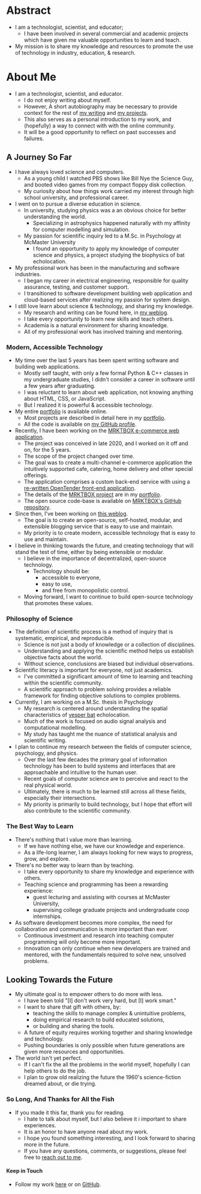 # Abstract
- I am a technologist, scientist, and educator;
    - I have been involved in several commercial and academic projects which
        have given me valuable opportunities to learn and teach.
- My mission is to share my knowledge and resources to promote the use of
    technology in industry, education, & research.

# About Me
- I am a technologist, scientist, and educator.
    - I do not enjoy writing about myself.
    - However, A short autobiography may be necessary to provide context for the
        rest of [my writing] and
        [my projects].
    - This also serves as a personal introduction to my work, and (hopefully) a
        way to connect with with the online community.
    - It will be a good opportunity to reflect on past successes and failures.

## A Journey So Far
- I have always loved science and computers.
    - As a young child I watched PBS shows like Bill Nye the Science Guy, and
        booted video games from my compact floppy disk collection.
    - My curiosity about how things work carried my interest through high school
        university, and professional career.
- I went on to pursue a diverse education in science.
    - In university, studying physics was a an obvious choice for better
        understanding the world.
        - Specializing in astrophysics happened naturally with my affinity for
            computer modelling and simulation.
    - My passion for scientific inquiry led to a M.Sc. in Psychology at McMaster
        University
        - I found an opportunity to apply my knowledge of computer science and
            physics, a project studying the biophysics of bat echolocation.
- My professional work has been in the manufacturing and software industries.
    - I began my career in electrical engineering, responsible for quality
        assurance, testing, and customer support.
    - I transitioned to software development building web application and
        cloud-based services after realizing my passion for system design.
- I still love learn about science & technology, and sharing my knowledge.
    - My research and writing can be found here, in [my weblog].
    - I take every opportunity to learn new skills and teach others.
    - Academia is a natural environment for sharing knowledge.
    - All of my professional work has involved training and mentoring.


### Modern, Accessible Technology
- My time over the last 5 years has been spent writing software and building web
    applications.
    - Mostly self taught, with only a few formal Python & C++ classes in my
        undergraduate studies, I didn't consider a career in software until
        a few years after graduating.
    - I was reluctant to learn about web application, not knowing anything about
        HTML, CSS, or JavaScript.
    - But I realized it is powerful & accessible technology.
- My entire [portfolio] is available online.
    - Most projects are described in detail here in my [portfolio].
    - All the code is available on [my GitHub profile].
- Recently, I have been working on the [MRKTBOX e-commerce web application].
    - The project was conceived in late 2020, and I worked on it off and on, for
        the 5 years.
    - The scope of the project changed over time.
    - The goal was to create a multi-channel e-commerce application the
        intuitively supported cafe, catering, home delivery and other special
        offerings.
    - The application comprises a custom back-end service with using a
        [re-written OpenTender front-end application].
    - The details of the [MRKTBOX project] are in my [portfolio].
    - The open source code-base is available on [MRKTBOX's GitHub repository].
- Since then, I've been working on [this weblog].
    - The goal is to create an open-source, self-hosted, modular, and extensible
        blogging service that is easy to use and maintain.
    - My priority is to create modern, accessible technology that is easy to use
        and maintain.
- I believe in thinking towards the future, and creating technology that
    will stand the test of time, either by being extensible or modular.
    - I believe in the importance of decentralized, open-source technology.
        - Technology should be:
            - accessible to everyone,
            - easy to use,
            - and free from monopolistic control.
    - Moving forward, I want to continue to build open-source technology that
        promotes these values.

### Philosophy of Science
- The definition of scientific process is a method of inquiry that is
    systematic, empirical, and reproducible.
    - Science is not just a body of knowledge or a collection of disciplines.
    - Understanding and applying the scientific method helps us establish
        objective facts about the world.
    - Without science, conclusions are biased but individual observations.
- Scientific literacy is important for everyone, not just academics.
    - I've committed a significant amount of time to learning and teaching
        within the scientific community.
    - A scientific approach to problem solving provides a reliable framework for
        finding objective solutions to complex problems.
- Currently, I am working on a M.Sc. thesis in Psychology
    - My research is centered around understanding the spatial characteristics
        of [vesper bat] echolocation.
    - Much of the work is focused on audio signal analysis and computational
        modelling.
    - My study has taught me the nuance of statistical analysis and scientific
        writing.
- I plan to continue my research between the fields of computer science,
    psychology, and physics.
    - Over the last few decades the primary goal of information technology has
        been to build systems and interfaces that are approachable and intuitive
        to the human user.
    - Recent goals of computer science are to perceive and react to the real
        physical world.
    - Ultimately, there is much to be learned still across all these fields,
        especially their intersections.
    - My priority is primarily to build technology, but I hope that effort will
        also contribute to the scientific community.

### The Best Way to Learn
- There's nothing that I value more than learning.
    - If we have nothing else, we have our knowledge and experience.
    - As a life-long learner, I am always looking for new ways to progress,
        grow, and explore.
- There's no better way to learn than by teaching.
    - I take every opportunity to share my knowledge and experience with others.
    - Teaching science and programming has been a rewarding experience:
        - guest lecturing and assisting with courses at McMaster University,
        - supervising college graduate projects and undergraduate coop
            internships.
- As software development becomes more complex, the need for collaboration and
    communication is more important than ever.
    - Continuous investment and research into teaching computer programming will
        only become more important.
    - Innovation can only continue when new developers are trained and mentored,
        with the fundamentals required to solve new, unsolved problems.

## Looking Towards the Future
- My ultimate goal is to empower others to do more with less.
    - I have been told "[I] don't work very hard, but [I] work smart."
    - I want to share that gift with others, by:
        - teaching the skills to manage complex & unintuitive problems,
        - doing empirical research to build educated solutions,
        - or building and sharing the tools.
    - A future of equity requires working together and sharing knowledge and
        technology.
    - Pushing boundaries is only possible when future generations are given
        more resources and opportunities.
- The world isn't yet perfect.
    - If I can't fix the all the problems in the world myself, hopefully I can
        help others to do the job.
    - I plan to grow old realizing the future the 1960's science-fiction dreamed
        about, or die trying.

### So Long, And Thanks for All the Fish
- If you made it this far, thank you for reading.
    - I hate to talk about myself, but I also believe it i important to share
        experiences.
    - It is an honor to have anyone read about my work.
    - I hope you found something interesting, and I look forward to sharing more
        in the future.
    - If you have any questions, comments, or suggestions, please feel free to
        [reach out to me].

#### <a id='thanks-&-follow'></a>Keep in Touch
- Follow my work [here] or on [GitHub].

[my writing]: https://carledwardlyons.ca/articles/
[my projects]: https://carledwardlyons.ca/articles/projects/
[my weblog]: https://carledwardlyons.ca/articles/
[Microsoft Digital Operating System (MS-DOS)]:
    https://en.wikipedia.org/wiki/MS-DOS
[Bill Nye the Science Guy]:
    https://en.wikipedia.org/wiki/Bill_Nye_the_Science_Guy
[The Magic School Bus]:
    https://en.wikipedia.org/wiki/The_Magic_School_Bus_(TV_series)
[my GitHub profile]: https://github.com/systemcarl
[portfolio]: https://carledwardlyons.ca/articles/projects/
[MRKTBOX e-commerce web application]: https://order.mrktbox.com
[re-written OpenTender front-end application]:
    https://github.com/MRKTBOX/mrktbox-web/tree/fork/open-tender
[MRKTBOX project]: https://carledwardlyons.ca/articles/mrktbox
[MRKTBOX's GitHub repository]: https://github.com/MRKTBOX/mrktbox-web
[this weblog]: https://carledwardlyons.ca/articles/
[vesper bat]: https://en.wikipedia.org/wiki/Vespertilionidae
[reach out to me]: https://carledwardlyons.ca#contact
[here]: https://carledwardlyons.ca/articles/
[GitHub]: https://github.com/systemcarl
